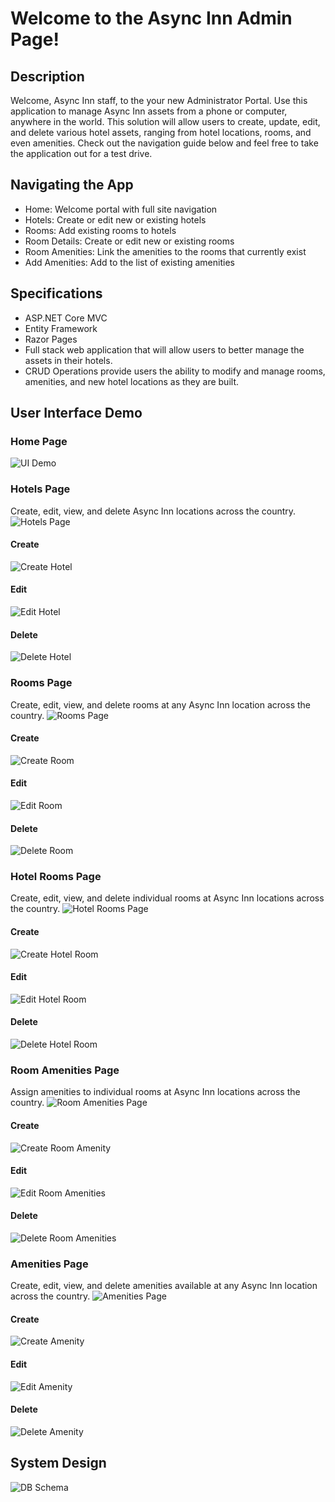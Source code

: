 # Welcome to the Async Inn Admin Page!

## Description
Welcome, Async Inn staff, to the your new Administrator Portal. Use this application to manage Async Inn assets from a phone or computer, anywhere in the world. This solution will allow users to create, update, edit, and delete various hotel assets, ranging from hotel locations, rooms, and even amenities. Check out the navigation guide below and feel free to take the application out for a test drive.

## Navigating the App
- Home: Welcome portal with full site navigation
- Hotels: Create or edit new or existing hotels
- Rooms: Add existing rooms to hotels
- Room Details: Create or edit new or existing rooms
- Room Amenities: Link the amenities to the rooms that currently exist
- Add Amenities: Add to the list of existing amenities

## Specifications
- ASP.NET Core MVC
- Entity Framework
- Razor Pages
- Full stack web application that will allow users to better manage the assets in their hotels.
- CRUD Operations provide users the ability to modify and manage rooms, amenities, and new hotel locations as they are built.

## User Interface Demo

### Home Page
![UI Demo](Assets/landing_page.PNG)

### Hotels Page
Create, edit, view, and delete Async Inn locations across the country.
![Hotels Page](Assets/hotel/hotel_page.PNG)

#### Create
![Create Hotel](Assets/hotel/hotel_page_create.PNG)

#### Edit
![Edit Hotel](Assets/hotel/hotel_page_edit.PNG)

#### Delete
![Delete Hotel](Assets/hotel/hotel_page_delete.PNG)

### Rooms Page
Create, edit, view, and delete rooms at any Async Inn location across the country.
![Rooms Page](Assets/room/room_page.PNG)

#### Create
![Create Room](Assets/room/room_page_create.PNG)

#### Edit
![Edit Room](Assets/room/room_page_edit.PNG)

#### Delete
![Delete Room](Assets/room/room_page_delete.PNG)

### Hotel Rooms Page
Create, edit, view, and delete individual rooms at Async Inn locations across the country.
![Hotel Rooms Page](Assets/hotelrooms/hotelrooms_page.PNG)

#### Create
![Create Hotel Room](Assets/hotelrooms/hotelrooms_page_create.PNG)

#### Edit
![Edit Hotel Room](Assets/hotelrooms/hotelrooms_page_edit.PNG)

#### Delete
![Delete Hotel Room](Assets/hotelrooms/hotelrooms_page_delete.PNG)

### Room Amenities Page
Assign amenities to individual rooms at Async Inn locations across the country.
![Room Amenities Page](Assets/roomamenities/roomamenities_page.PNG)

#### Create
![Create Room Amenity](Assets/roomamenities/roomamenities_page_create.PNG)

#### Edit
![Edit Room Amenities](Assets/roomamenities/roomamenities_page_edit.PNG)

#### Delete
![Delete Room Amenities](Assets/roomamenities/roomamenities_page_delete.PNG)

### Amenities Page
Create, edit, view, and delete amenities available at any Async Inn location across the country.
![Amenities Page](Assets/amenities/amenities_page.PNG)

#### Create
![Create Amenity](Assets/amenities/amenities_page_create.PNG)

#### Edit
![Edit Amenity](Assets/amenities/amenities_page_edit.PNG)

#### Delete
![Delete Amenity](Assets/amenities/amenities_page_delete.PNG)

## System Design
![DB Schema](Assets/SchemaAsyncInn.png)